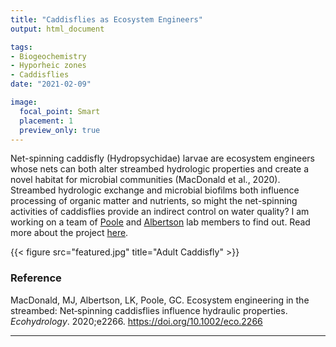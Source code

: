 ```yaml
---
title: "Caddisflies as Ecosystem Engineers"
output: html_document

tags:
- Biogeochemistry
- Hyporheic zones
- Caddisflies
date: "2021-02-09"

image:
  focal_point: Smart
  placement: 1
  preview_only: true
---
```


Net-spinning caddisfly (Hydropsychidae) larvae are ecosystem engineers whose nets can both alter streambed hydrologic properties and create a novel habitat for microbial communities (MacDonald et al., 2020). Streambed hydrologic exchange and microbial biofilms both influence processing of organic matter and nutrients, so might the net-spinning activities of caddisflies provide an indirect control on water quality? I am working on a team of [Poole](https://hydroecology.weebly.com/) and [Albertson](https://www.montana.edu/alindsey/) lab members to find out. Read more about the project [here](https://www.montana.edu/news/19665/montana-state-researchers-earn-national-science-foundation-grant-to-study-caddisflies-and-stream-health). 

{{< figure src="featured.jpg" title="Adult Caddisfly" >}}

### Reference

MacDonald, MJ, Albertson, LK, Poole, GC. Ecosystem engineering in the streambed: Net‐spinning caddisflies influence hydraulic properties. *Ecohydrology*. 2020;e2266. https://doi.org/10.1002/eco.2266 



---